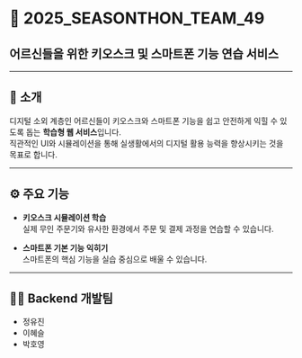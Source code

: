 # 🧓 2025_SEASONTHON_TEAM_49  
## 어르신들을 위한 키오스크 및 스마트폰 기능 연습 서비스

---

## 📌 소개

디지털 소외 계층인 어르신들이 키오스크와 스마트폰 기능을 쉽고 안전하게 익힐 수 있도록 돕는 **학습형 웹 서비스**입니다.  
직관적인 UI와  시뮬레이션을 통해 실생활에서의 디지털 활용 능력을 향상시키는 것을 목표로 합니다.

---

## ⚙️ 주요 기능

- **키오스크 시뮬레이션 학습**  
  실제 무인 주문기와 유사한 환경에서 주문 및 결제 과정을 연습할 수 있습니다.

- **스마트폰 기본 기능 익히기**  
   스마트폰의 핵심 기능을 실습 중심으로 배울 수 있습니다.

---

## 👨‍💻 Backend 개발팀

- 정유진  
- 이혜슬  
- 박호영  
